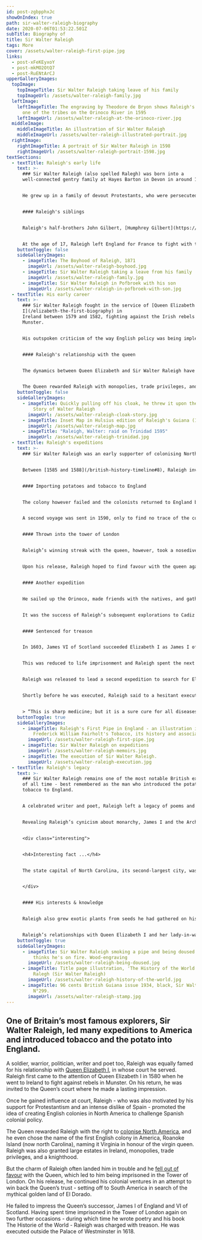 ```yaml
---
id: post-zgbpphxJc
showOnIndex: true
path: sir-walter-raleigh-biography
date: 2020-07-06T01:53:22.501Z
subTitle: Biography of
title: Sir Walter Raleigh
tags: More
cover: /assets/walter-raleigh-first-pipe.jpg
links:
  - post-xFeKEyxoY
  - post-mkMO2OtQ7
  - post-RuENtArCJ
upperGalleryImages:
  topImage:
    topImageTitle: Sir Walter Raleigh taking leave of his family
    topImageUrl: /assets/walter-raleigh-family.jpg
  leftImage:
    leftImageTitle: The engraving by Theodore de Bryon shows Raleigh's meeting with
      one of the tribes on the Orinoco River in 1595
    leftImageUrl: /assets/walter-raleigh-at-the-orinoco-river.jpg
  middleImage:
    middleImageTitle: An illustration of Sir Walter Raleigh
    middleImageUrl: /assets/walter-raleigh-illustrated-portrait.jpg
  rightImage:
    rightImageTitle: A portrait of Sir Walter Raleigh in 1598
    rightImageUrl: /assets/walter-raleigh-portrait-1598.jpg
textSections:
  - textTitle: Raleigh's early life
    text: >-
      ### Sir Walter Raleigh (also spelled Ralegh) was born into a
      well-connected gentry family at Hayes Barton in Devon in around 1552.


      He grew up in a family of devout Protestants, who were persecuted during the brief reign of Catholic Mary I (1553-8). From an early age Walter developed a dislike of Catholicism. Raleigh was the youngest of five sons of Catherine Champernowne and Walter Raleigh, both in their second marriages.


      #### Raleigh's siblings


      Raleigh's half-brothers John Gilbert, [Humphrey Gilbert](https://en.wikipedia.org/wiki/Humphrey_Gilbert), and Adrian Gilbert, and his brother [Carew Raleigh](https://en.wikipedia.org/wiki/Carew_Raleigh "Carew Raleigh") were also prominent during the reigns of Queen Elizabeth I and [King James I](https://en.wikipedia.org/wiki/James_VI_and_I). His half-brother Humphrey Gilbert was a prominent explorer and Member of Parliament, as was his brother Carew Raleigh.


      At the age of 17, Raleigh left England for France to fight with the Huguenots (French Protestants) in the Wars of Religion. In 1572, he attended Oriel College, Oxford, and studied law at the Middle Temple law college. During this time, he began his lifelong interest in writing poetry.
    buttonToggle: false
    sideGalleryImages:
      - imageTitle: The Boyhood of Raleigh, 1871
        imageUrl: /assets/walter-raleigh-boyhood.jpg
      - imageTitle: Sir Walter Raleigh taking a leave from his family
        imageUrl: /assets/walter-raleigh-family.jpg
      - imageTitle: Sir Walter Raleigh in Pofbroek with his son
        imageUrl: /assets/walter-raleigh-in-pofbroek-with-son.jpg
  - textTitle: His early career
    text: >-
      ### Sir Walter Raleigh fought in the service of [Queen Elizabeth
      I](/elizabeth-the-first-biography) in
      Ireland between 1579 and 1582, fighting against the Irish rebels in
      Munster.


      His outspoken criticism of the way English policy was being implemented in Ireland brought him to the attention of Queen Elizabeth, and he was invited to court in 1582. Charming the Queen with his valour and chivalry, Raleigh quickly became a firm favourite of the Queen’s.


      #### Raleigh's relationship with the queen


      The dynamics between Queen Elizabeth and Sir Walter Raleigh have been well documented, and legend has it that Raleigh once threw his cloak across a puddle so that the Queen could walk across without getting her feet wet.


      The Queen rewarded Raleigh with monopolies, trade privileges, and large estates in Ireland. In 1584 he became a Member of Parliament. The following year he was knighted and appointed warden of the tin mines of Cornwall and Devon. And in 1587, he was appointed captain of the Queen's Guard.
    buttonToggle: false
    sideGalleryImages:
      - imageTitle: Quickly pulling off his cloak, he threw it upon the ground. The
          Story of Walter Raleigh
        imageUrl: /assets/walter-raleigh-cloak-story.jpg
      - imageTitle: Inset Map in Hulsius edition of Raleigh's Guiana (1599)
        imageUrl: /assets/walter-raleigh-map.jpg
      - imageTitle: "Raleigh, Walter: raid on Trinidad 1595"
        imageUrl: /assets/walter-raleigh-trinidad.jpg
  - textTitle: Raleigh's expeditions
    text: >-
      ### Sir Walter Raleigh was an early supporter of colonising North America.


      Between [1585 and 1588](/british-history-timeline#8), Raleigh invested in a number of expeditions across the Atlantic, attempting to establish a colony near Roanoke, on the coast of what is now North Carolin, and name it “Virginia” in honour of the virgin queen, Elizabeth.


      #### Importing potatoes and tobacco to England


      The colony however failed and the colonists returned to England bringing with them potatoes and tobacco, two things unknown in Europe at the time. Potatoes were first grown on Raleigh’s estates in Ireland, and he has been credited with bringing potatoes and tobacco to Britain. He also popularised smoking at court.


      A second voyage was sent in 1590, only to find no trace of the colony. The settlement is now remembered as the "Lost Colony of Roanoke Island."


      #### Thrown into the tower of London


      Raleigh’s winning streak with the queen, however, took a nosedive in 1592 when it was discovered that he’d secretly married his lover, [Elizabeth ‘Bess’ Throckmorton](https://en.wikipedia.org/wiki/Elizabeth_Raleigh), a lady-in-waiting to [Queen Elizabeth I](/elizabeth-the-first-biography). Bess was already pregnant, which explained both the marriage and the secrecy. Enraged by their plotting behind her back, Elizabeth dismissed Bess and imprisoned both of them in the Tower of London. Walter was himself released after a few months, but banished from court for five years.


      Upon his release, Raleigh hoped to find favour with the queen again. During the time he was banned from the Queen’s Court, Raleigh led a few expeditions one of which was to Guiana (now Venezuela) in 1594 to search for El Dorado - the legendary land of gold.


      #### Another expedition


      He sailed up the Orinoco, made friends with the natives, and gathered stories about fabulous gold mines, however the expedition team, which included his brother Sir John Gilbert, failed to find the mysterious, El Dorado. Raleigh was able to discover some gold mines in South America, and did return to England with some gold. During the expedition, Raleigh also a celebrated writer, wrote The Discoverie of the Large, Rich and Beautiful Empyre of Guiana to promote colonialism.


      It was the success of Raleigh’s subsequent explorations to Cadiz and the Azores, against the Spaniards that reinstated him with the queen. He returned to the Queen’s Court in 1597, but his influence or power was not what it had once been.


      #### Sentenced for treason


      In 1603, James VI of Scotland succeeded Elizabeth I as James I of England. Raleigh’s dislike of Catholics and opposition to Spanish expansionism in South America were at odds with the King, who was keen to improve relations with Spain. The King disliked Raleigh, and that same year, Raleigh was accused of plotting against the King and sentenced to death.


      This was reduced to life imprisonment and Raleigh spent the next 12 years in the Tower of London, where he wrote several poems and the first volume of his 'The Historie of the World'. In spite of being held a prisoner at the Tower of London, Raleigh lived a comfortable lifestyle there with his family - his devoted wife Bess and their two sons, Walter and Carew. He also grew exotic plants there and practiced herbology, making herbal remedies from plants and other ingredients discovered on his expeditions.


      Raleigh was released to lead a second expedition to search for El Dorado in 1616. The expedition was a failure, and Raleigh also defied the king's instructions by attacking the Spanish. On his return to England, the original death sentence for treason was reinstated and on 29 October 1618, Raleigh was executed.


      Shortly before he was executed, Raleigh said to a hesitant executioner:


      > “This is sharp medicine; but it is a sure cure for all diseases. What dost thou fear? Strike, man, strike.”
    buttonToggle: true
    sideGalleryImages:
      - imageTitle: Raleigh's First Pipe in England - an illustration included in
          Frederick William Fairholt's Tobacco, its history and associations.
        imageUrl: /assets/walter-raleigh-first-pipe.jpg
      - imageTitle: Sir Walter Raleigh on expeditions
        imageUrl: /assets/walter-raleigh-memoirs.jpg
      - imageTitle: The execution of Sir Walter Raleigh.
        imageUrl: /assets/walter-raleigh-execution.jpg
  - textTitle: Raleigh's legacy
    text: >-
      ### Sir Walter Raleigh remains one of the most notable British explorers
      of all time - best remembered as the man who introduced the potato and
      tobacco to England.


      A celebrated writer and poet, Raleigh left a legacy of poems and books he had written during his imprisonment. With access to 500 books in the Tower of London’s library, he started working on his book The Historie of the World in 1614, the first five completed volumes of which were published that same year.


      Revealing Raleigh’s cynicism about monarchy, James I and the Archbishop of Canterbury, George Abbot, demanded copies to be seized and publication banned. Despite their efforts, the book became very popular and was reprinted many times during the 17th century.


      <div class="interesting">


      <h4>Interesting fact ...</h4>


      The state capital of North Carolina, its second-largest city, was named Raleigh in 1792, after the explorer sponsor of the [Roanoke Colony](https://en.wikipedia.org/wiki/Roanoke_Colony). In the city, a bronze statue, which has been moved around different locations within the city, was cast in honour of the city's namesake.


      </div>


      #### His interests & knowledge


      Raleigh also grew exotic plants from seeds he had gathered on his travels, which he grew in The Tower of London while imprisoned. He used the plants to create herbal medicines, which included his Balsam of Guiana, a potent medicinal cordial of strawberry water, and his ‘Great Cordial’ a mixture of 40 ingredients, including herbs, spices and powders of pearl, deer’s horn and ambergris (a secretion from a sperm whale’s intestines). With an interest in both herbology and alchemy, Raleigh shared this knowledge in The Historie of the World.


      Raleigh’s relationships with Queen Elizabeth I and her lady-in-waiting and his true love, [Elizabeth ‘Bess’ Throckmorton](https://en.wikipedia.org/wiki/Elizabeth_Raleigh) have intrigued historians for centuries, and has been the subject of the 1955 movie The Virgin Queen and the 2007 film, The Golden Age, starring Cate Blanchett as Queen Elizabeth I and Clive Owen as Raleigh.
    buttonToggle: true
    sideGalleryImages:
      - imageTitle: Sir Walter Raleigh smoking a pipe and being doused by a servant who
          thinks he's on fire. Wood-engraving
        imageUrl: /assets/walter-raleigh-being-doused.jpg
      - imageTitle: Title page illustration, 'The History of the World', by Walter
          Ralegh (Sir Walter Raleigh)
        imageUrl: /assets/walter-raleigh-history-of-the-world.jpg
      - imageTitle: 96 cents British Guiana issue 1934, black, Sir Walter Raleigh. SG
          N°299.
        imageUrl: /assets/walter-raleigh-stamp.jpg
---
```

## One of Britain’s most famous explorers, Sir Walter Raleigh, led many expeditions to America and introduced tobacco and the potato into England.

A soldier, warrior, politician, writer and poet too, Raleigh was equally famed for his relationship with [Queen Elizabeth I](/sir-walter-raleigh-biography#2), in whose court he served. Raleigh first came to the attention of Queen Elizabeth I in 1580 when he went to Ireland to fight against rebels in Munster. On his return, he was invited to the Queen’s court where he made a lasting impression.

Once he gained influence at court, Raleigh - who was also motivated by his support for Protestantism and an intense dislike of Spain - promoted the idea of creating English colonies in North America to challenge Spanish colonial policy.

The Queen rewarded Raleigh with the right to [colonise North America](/sir-walter-raleigh-biography#3), and he even chose the name of the first English colony in America, Roanoke Island (now north Carolina), naming it Virginia in honour of the virgin queen. Raleigh was also granted large estates in Ireland, monopolies, trade privileges, and a knighthood.

But the charm of Raleigh often landed him in trouble and he [fell out of favour](/sir-walter-raleigh-biography#4) with the Queen, which led to him being imprisoned in the Tower of London. On his release, he continued his colonial ventures in an attempt to win back the Queen’s trust - setting off to South America in search of the mythical golden land of El Dorado.

He failed to impress the Queen’s successor, James I of England and VI of Scotland. Having spent time imprisoned in the Tower of London again on two further occasions - during which time he wrote poetry and his book The Historie of the World - Raleigh was charged with treason. He was executed outside the Palace of Westminster in 1618.